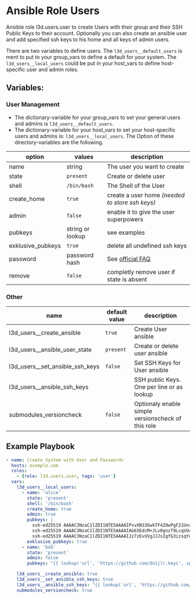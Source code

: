  Ansible Role Users
====================

Ansible role l3d.users.user to create Users with their group and their SSH Public Keys to their account.
Optionally you can also create an ansible user and add specified ssh keys to his home and all keys of admin users.

There are two variables to define users. The ``l3d_users__default_users`` is ment to put to your group_vars to define a default for your system. The ``l3d_users__local_users`` could be put in your host_vars to define host-specific user and admin roles.

 Variables:
-----------

### User Management

+ The dictionary-variable for your group_vars to set your general users and admins is ``l3d_users__default_users``.
+ The dictionary-variable for your host_vars to set your host-specific users and admins is: ``l3d_users__local_users``.
The Option of these directory-variables are the following.

| option | values | description |
| ------ | ------ | --- |
| name   | string | The user you want to create |
| state  | ``present`` | Create or delete user |
| shell | ``/bin/bash`` | The Shell of the User |
| create_home | ``true`` | create a user home *(needed to store ssh keys)* |
| admin | ``false`` | enable it to give the user superpowers |
| pubkeys | string or lookup | see examples |
| exklusive_pubkeys | ``true`` | delete all undefined ssh keys |
| password | password hash | See [official FAQ](https://docs.ansible.com/ansible/latest/reference_appendices/faq.html#how-do-i-generate-encrypted-passwords-for-the-user-module) |
| remove | ``false`` | completly remove user if state is absent |

### Other

| name | default value | description |
| ---  | --- | --- |
| l3d_users__create_ansible | ``true`` | Create User ansible |
| l3d_users__ansible_user_state | ``present`` | Create or delete user ansible |
| l3d_users__set_ansible_ssh_keys | ``false`` | Set SSH Keys for User ansible |
| l3d_users__ansible_ssh_keys | | SSH public Keys. One per line or as lookup |
| submodules_versioncheck | ``false`` | Optionaly enable simple versionscheck of this role |

 Example Playbook
-----------------
```yaml
- name: Create System with User and Passwords
  hosts: example.com
  roles:
    - {role: l3d.users.user, tags: 'user'}
  vars:
    l3d_users__local_users:
      - name: 'alice'
        state: 'present'
        shell: '/bin/bash'
        create_home: true
        admin: true
        pubkeys: |
          ssh-ed25519 AAAAC3NzaC1lZDI1NTE5AAAAIPvvXN33GwkTF4ZOwPgF21Un4R2z9hWUuQt1qIfzQyhC
          ssh-ed25519 AAAAC3NzaC1lZDI1NTE5AAAAIAG65EdcM+JLv0gnzT9LcqVU47Pkw0SqiIg7XipXENi8
          ssh-ed25519 AAAAC3NzaC1lZDI1NTE5AAAAIJz7zEvUVgJJJsIgfG3izsqYcM22IaKz4jGVUbNRL2PX
        exklusive_pubkeys: true
      - name: 'bob'
        state: 'present'
        admin: false
        pubkeys: "{{ lookup('url', 'https://github.com/do1jlr.keys', split_lines=False) }}"

    l3d_users__create_ansible: true
    l3d_users__set_ansible_ssh_keys: true
    l3d_users__ansible_ssh_keys: "{{ lookup('url', 'https://github.com/do1jlr.keys', split_lines=False) }}"
    submodules_versioncheck: true
```
